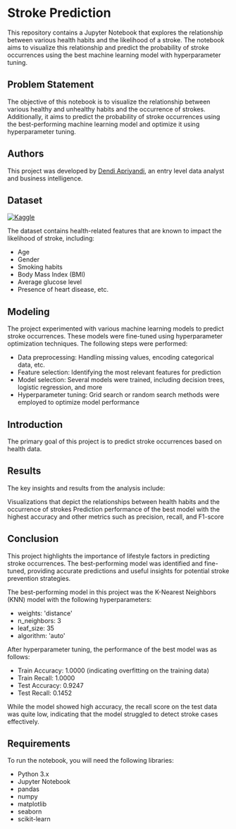 # Stroke Prediction
This repository contains a Jupyter Notebook that explores the relationship between various health habits and the likelihood of a stroke. The notebook aims to visualize this relationship and predict the probability of stroke occurrences using the best machine learning model with hyperparameter tuning.
## Problem Statement

The objective of this notebook is to visualize the relationship between various healthy and unhealthy habits and the occurrence of strokes. Additionally, it aims to predict the probability of stroke occurrences using the best-performing machine learning model and optimize it using hyperparameter tuning.
## Authors

This project was developed by [Dendi Apriyandi](https://www.linkedin.com/in/dendiapriyandi), an entry level data analyst and business intelligence.
## Dataset

[![Kaggle](https://img.shields.io/badge/Kaggle-035a7d?style=for-the-badge&logo=kaggle&logoColor=white)](https://www.kaggle.com/datasets/fedesoriano/stroke-prediction-dataset/data)

The dataset contains health-related features that are known to impact the likelihood of stroke, including:

- Age
- Gender
- Smoking habits
- Body Mass Index (BMI)
- Average glucose level
- Presence of heart disease, etc.
## Modeling

The project experimented with various machine learning models to predict stroke occurrences. These models were fine-tuned using hyperparameter optimization techniques. The following steps were performed:

- Data preprocessing: Handling missing values, encoding categorical data, etc.
- Feature selection: Identifying the most relevant features for prediction
- Model selection: Several models were trained, including decision trees, logistic regression, and more
- Hyperparameter tuning: Grid search or random search methods were employed to optimize model performance
## Introduction

The primary goal of this project is to predict stroke occurrences based on health data.
## Results

The key insights and results from the analysis include:

Visualizations that depict the relationships between health habits and the occurrence of strokes
Prediction performance of the best model with the highest accuracy and other metrics such as precision, recall, and F1-score
## Conclusion

This project highlights the importance of lifestyle factors in predicting stroke occurrences. The best-performing model was identified and fine-tuned, providing accurate predictions and useful insights for potential stroke prevention strategies.

The best-performing model in this project was the K-Nearest Neighbors (KNN) model with the following hyperparameters:

- weights: 'distance'
- n_neighbors: 3
- leaf_size: 35
- algorithm: 'auto'

After hyperparameter tuning, the performance of the best model was as follows:

- Train Accuracy: 1.0000 (indicating overfitting on the training data)
- Train Recall: 1.0000
- Test Accuracy: 0.9247
- Test Recall: 0.1452

While the model showed high accuracy, the recall score on the test data was quite low, indicating that the model struggled to detect stroke cases effectively.
## Requirements

To run the notebook, you will need the following libraries:

- Python 3.x
- Jupyter Notebook
- pandas
- numpy
- matplotlib
- seaborn
- scikit-learn
